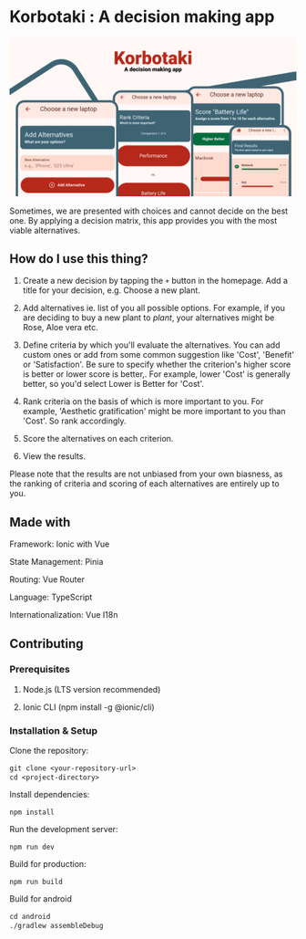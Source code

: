 # Korbotaki : A decision making app

![](./resources/promo/banner.png)


Sometimes, we are presented with choices and cannot decide on the best one. By applying a decision matrix, this app provides you with the most viable alternatives.


## How do I use this thing?

1. Create a new decision by tapping the ```+``` button in the homepage. Add a title for your decision, e.g. Choose a new plant. 

2. Add alternatives ie. list of you all possible options. For example, if you are deciding to buy a new plant to _plant_, your alternatives might be Rose, Aloe vera etc.

3. Define criteria by which you'll evaluate the alternatives. You can add custom ones or add from some common suggestion like 'Cost', 'Benefit' or 'Satisfaction'. Be sure to specify whether the criterion's higher score is better or lower score is better,. For example, lower 'Cost' is generally better, so you'd select Lower is Better for 'Cost'.

4. Rank criteria on the basis of which is more important to you. For example, 'Aesthetic gratification' might be more important to you than 'Cost'. So rank accordingly. 

5. Score the alternatives on each criterion.

6. View the results.


Please note that the results are not unbiased from your own biasness, as the ranking of criteria and scoring of each alternatives are entirely up to you.


## Made with

Framework: Ionic with Vue 

State Management: Pinia

Routing: Vue Router

Language: TypeScript

Internationalization: Vue I18n

## Contributing

### Prerequisites

1. Node.js (LTS version recommended)

2. Ionic CLI (npm install -g @ionic/cli)

### Installation & Setup

Clone the repository:

```
git clone <your-repository-url>
cd <project-directory>
```

Install dependencies:

``` 
npm install 
```

Run the development server:
```
npm run dev
```

Build for production:

```
npm run build
```

Build for android

```
cd android
./gradlew assembleDebug
```